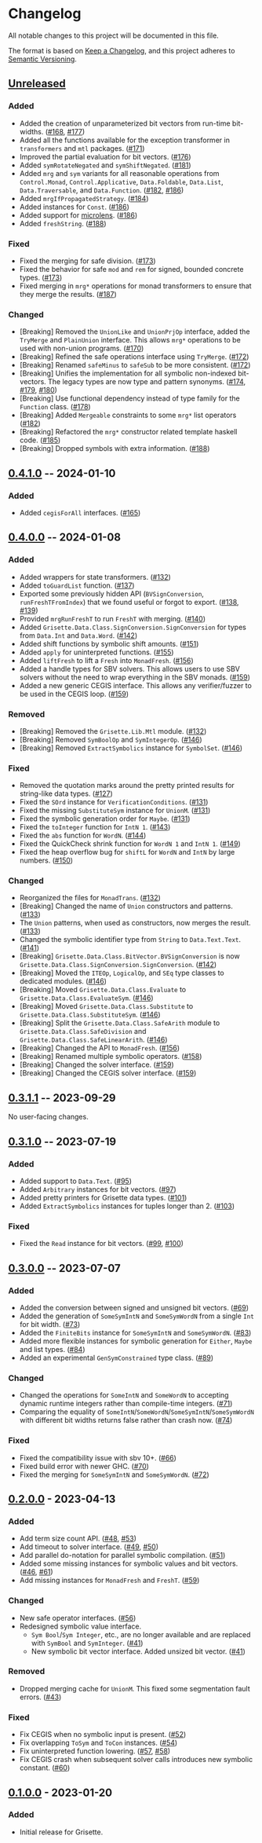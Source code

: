 # Changelog

All notable changes to this project will be documented in this file.

The format is based on [Keep a Changelog](https://keepachangelog.com/en/1.0.0/),
and this project adheres to [Semantic Versioning](https://semver.org/spec/v2.0.0.html).

## [Unreleased]

### Added

- Added the creation of unparameterized bit vectors from run-time bit-widths. ([#168](https://github.com/lsrcz/grisette/pull/168), [#177](https://github.com/lsrcz/grisette/pull/177))
- Added all the functions available for the exception transformer in `transformers` and `mtl` packages. ([#171](https://github.com/lsrcz/grisette/pull/171))
- Improved the partial evaluation for bit vectors. ([#176](https://github.com/lsrcz/grisette/pull/176))
- Added `symRotateNegated` and `symShiftNegated`. ([#181](https://github.com/lsrcz/grisette/pull/181))
- Added `mrg` and `sym` variants for all reasonable operations from
  `Control.Monad`, `Control.Applicative`, `Data.Foldable`, `Data.List`, `Data.Traversable`,
  and `Data.Function`.
  ([#182](https://github.com/lsrcz/grisette/pull/182),
  [#186](https://github.com/lsrcz/grisette/pull/186))
- Added `mrgIfPropagatedStrategy`. ([#184](https://github.com/lsrcz/grisette/pull/184))
- Added instances for `Const`. ([#186](https://github.com/lsrcz/grisette/pull/186))
- Added support for [microlens](https://hackage.haskell.org/package/microlens). ([#186](https://github.com/lsrcz/grisette/pull/186))
- Added `freshString`. ([#188](https://github.com/lsrcz/grisette/pull/188))

### Fixed

- Fixed the merging for safe division. ([#173](https://github.com/lsrcz/grisette/pull/173))
- Fixed the behavior for safe `mod` and `rem` for signed, bounded concrete types. ([#173](https://github.com/lsrcz/grisette/pull/173))
- Fixed merging in `mrg*` operations for monad transformers to ensure that they merge the results. ([#187](https://github.com/lsrcz/grisette/pull/187))


### Changed

- [Breaking] Removed the `UnionLike` and `UnionPrjOp` interface, added the
  `TryMerge` and `PlainUnion` interface. This allows `mrg*` operations to be
  used with non-union programs. ([#170](https://github.com/lsrcz/grisette/pull/170))
- [Breaking] Refined the safe operations interface using `TryMerge`. ([#172](https://github.com/lsrcz/grisette/pull/172))
- [Breaking] Renamed `safeMinus` to `safeSub` to be more consistent. ([#172](https://github.com/lsrcz/grisette/pull/172))
- [Breaking] Unifies the implementation for all symbolic non-indexed
  bit-vectors. The legacy types are now type and pattern synonyms. ([#174](https://github.com/lsrcz/grisette/pull/174), [#179](https://github.com/lsrcz/grisette/pull/179), [#180](https://github.com/lsrcz/grisette/pull/180))
- [Breaking] Use functional dependency instead of type family for the `Function` class. ([#178](https://github.com/lsrcz/grisette/pull/178))
- [Breaking] Added `Mergeable` constraints to some `mrg*` list operators
  ([#182](https://github.com/lsrcz/grisette/pull/182))
- [Breaking] Refactored the `mrg*` constructor related template haskell code.
  ([#185](https://github.com/lsrcz/grisette/pull/185))
- [Breaking] Dropped symbols with extra information. ([#188](https://github.com/lsrcz/grisette/pull/188))

## [0.4.1.0] -- 2024-01-10

### Added

- Added `cegisForAll` interfaces. ([#165](https://github.com/lsrcz/grisette/pull/165))

## [0.4.0.0] -- 2024-01-08

### Added

- Added wrappers for state transformers. ([#132](https://github.com/lsrcz/grisette/pull/132))
- Added `toGuardList` function. ([#137](https://github.com/lsrcz/grisette/pull/137))
- Exported some previously hidden API (`BVSignConversion`, `runFreshTFromIndex`) that we found useful or forgot to export. ([#138](https://github.com/lsrcz/grisette/pull/138), [#139](https://github.com/lsrcz/grisette/pull/139))
- Provided `mrgRunFreshT` to run `FreshT` with merging. ([#140](https://github.com/lsrcz/grisette/pull/140))
- Added `Grisette.Data.Class.SignConversion.SignConversion` for types from `Data.Int` and `Data.Word`. ([#142](https://github.com/lsrcz/grisette/pull/142))
- Added shift functions by symbolic shift amounts. ([#151](https://github.com/lsrcz/grisette/pull/151))
- Added `apply` for uninterpreted functions. ([#155](https://github.com/lsrcz/grisette/pull/155))
- Added `liftFresh` to lift a `Fresh` into `MonadFresh`. ([#156](https://github.com/lsrcz/grisette/pull/156))
- Added a handle types for SBV solvers. This allows users to use SBV solvers without the need to wrap everything in the SBV monads. ([#159](https://github.com/lsrcz/grisette/pull/159))
- Added a new generic CEGIS interface. This allows any verifier/fuzzer to be used in the CEGIS loop. ([#159](https://github.com/lsrcz/grisette/pull/159))

### Removed

- [Breaking] Removed the `Grisette.Lib.Mtl` module. ([#132](https://github.com/lsrcz/grisette/pull/132))
- [Breaking] Removed `SymBoolOp` and `SymIntegerOp`. ([#146](https://github.com/lsrcz/grisette/pull/146))
- [Breaking] Removed `ExtractSymbolics` instance for `SymbolSet`. ([#146](https://github.com/lsrcz/grisette/pull/146))

### Fixed

- Removed the quotation marks around the pretty printed results for string-like data types. ([#127](https://github.com/lsrcz/grisette/pull/127))
- Fixed the `SOrd` instance for `VerificationConditions`. ([#131](https://github.com/lsrcz/grisette/pull/131))
- Fixed the missing `SubstituteSym` instance for `UnionM`. ([#131](https://github.com/lsrcz/grisette/pull/131))
- Fixed the symbolic generation order for `Maybe`. ([#131](https://github.com/lsrcz/grisette/pull/131))
- Fixed the `toInteger` function for `IntN 1`. ([#143](https://github.com/lsrcz/grisette/pull/143))
- Fixed the `abs` function for `WordN`. ([#144](https://github.com/lsrcz/grisette/pull/143))
- Fixed the QuickCheck shrink function for `WordN 1` and `IntN 1`. ([#149](https://github.com/lsrcz/grisette/pull/149))
- Fixed the heap overflow bug for `shiftL` for `WordN` and `IntN` by large numbers. ([#150](https://github.com/lsrcz/grisette/pull/150))

### Changed

- Reorganized the files for `MonadTrans`. ([#132](https://github.com/lsrcz/grisette/pull/132))
- [Breaking] Changed the name of `Union` constructors and patterns. ([#133](https://github.com/lsrcz/grisette/pull/133))
- The `Union` patterns, when used as constructors, now merges the result. ([#133](https://github.com/lsrcz/grisette/pull/133))
- Changed the symbolic identifier type from `String` to `Data.Text.Text`. ([#141](https://github.com/lsrcz/grisette/pull/141))
- [Breaking] `Grisette.Data.Class.BitVector.BVSignConversion` is now `Grisette.Data.Class.SignConversion.SignConversion`. ([#142](https://github.com/lsrcz/grisette/pull/142))
- [Breaking] Moved the `ITEOp`, `LogicalOp`, and `SEq` type classes to dedicated modules. ([#146](https://github.com/lsrcz/grisette/pull/146))
- [Breaking] Moved `Grisette.Data.Class.Evaluate` to `Grisette.Data.Class.EvaluateSym`. ([#146](https://github.com/lsrcz/grisette/pull/146))
- [Breaking] Moved `Grisette.Data.Class.Substitute` to `Grisette.Data.Class.SubstituteSym`. ([#146](https://github.com/lsrcz/grisette/pull/146))
- [Breaking] Split the `Grisette.Data.Class.SafeArith` module to `Grisette.Data.Class.SafeDivision` and `Grisette.Data.Class.SafeLinearArith`. ([#146](https://github.com/lsrcz/grisette/pull/146))
- [Breaking] Changed the API to `MonadFresh`. ([#156](https://github.com/lsrcz/grisette/pull/156))
- [Breaking] Renamed multiple symbolic operators. ([#158](https://github.com/lsrcz/grisette/pull/158))
- [Breaking] Changed the solver interface. ([#159](https://github.com/lsrcz/grisette/pull/159))
- [Breaking] Changed the CEGIS solver interface. ([#159](https://github.com/lsrcz/grisette/pull/159))

## [0.3.1.1] -- 2023-09-29

No user-facing changes.

## [0.3.1.0] -- 2023-07-19

### Added

- Added support to `Data.Text`. ([#95](https://github.com/lsrcz/grisette/pull/95))
- Added `Arbitrary` instances for bit vectors. ([#97](https://github.com/lsrcz/grisette/pull/97))
- Added pretty printers for Grisette data types. ([#101](https://github.com/lsrcz/grisette/pull/101))
- Added `ExtractSymbolics` instances for tuples longer than 2. ([#103](https://github.com/lsrcz/grisette/pull/103))

### Fixed

- Fixed the `Read` instance for bit vectors. ([#99](https://github.com/lsrcz/grisette/pull/99), [#100](https://github.com/lsrcz/grisette/pull/100))

## [0.3.0.0] -- 2023-07-07

### Added

- Added the conversion between signed and unsigned bit vectors. ([#69](https://github.com/lsrcz/grisette/pull/69))
- Added the generation of `SomeSymIntN` and `SomeSymWordN` from a single `Int` for bit width. ([#73](https://github.com/lsrcz/grisette/pull/73))
- Added the `FiniteBits` instance for `SomeSymIntN` and `SomeSymWordN`. ([#83](https://github.com/lsrcz/grisette/pull/83))
- Added more flexible instances for symbolic generation for `Either`, `Maybe` and list types. ([#84](https://github.com/lsrcz/grisette/pull/84))
- Added an experimental `GenSymConstrained` type class. ([#89](https://github.com/lsrcz/grisette/pull/89))

### Changed

- Changed the operations for `SomeIntN` and `SomeWordN` to accepting dynamic runtime integers rather than compile-time integers. ([#71](https://github.com/lsrcz/grisette/pull/71))
- Comparing the equality of `SomeIntN`/`SomeWordN`/`SomeSymIntN`/`SomeSymWordN` with different bit widths returns false rather than crash now. ([#74](https://github.com/lsrcz/grisette/pull/74))

### Fixed

- Fixed the compatibility issue with sbv 10+. ([#66](https://github.com/lsrcz/grisette/pull/66))
- Fixed build error with newer GHC. ([#70](https://github.com/lsrcz/grisette/pull/70))
- Fixed the merging for `SomeSymIntN` and `SomeSymWordN`. ([#72](https://github.com/lsrcz/grisette/pull/72))

## [0.2.0.0] - 2023-04-13

### Added

- Add term size count API. ([#48](https://github.com/lsrcz/grisette/pull/48), [#53](https://github.com/lsrcz/grisette/pull/53))
- Add timeout to solver interface. ([#49](https://github.com/lsrcz/grisette/pull/49), [#50](https://github.com/lsrcz/grisette/pull/50))
- Add parallel do-notation for parallel symbolic compilation. ([#51](https://github.com/lsrcz/grisette/pull/51))
- Added some missing instances for symbolic values and bit vectors. ([#46](https://github.com/lsrcz/grisette/pull/46), [#61](https://github.com/lsrcz/grisette/pull/61))
- Add missing instances for `MonadFresh` and `FreshT`. ([#59](https://github.com/lsrcz/grisette/pull/59))

### Changed

- New safe operator interfaces. ([#56](https://github.com/lsrcz/grisette/pull/56))
- Redesigned symbolic value interface.
  - `Sym Bool`/`Sym Integer`, etc., are no longer available and are replaced with `SymBool` and `SymInteger`. ([#41](https://github.com/lsrcz/grisette/pull/41))
  - New symbolic bit vector interface. Added unsized bit vector. ([#41](https://github.com/lsrcz/grisette/pull/41))

### Removed

- Dropped merging cache for `UnionM`. This fixed some segmentation fault errors. ([#43](https://github.com/lsrcz/grisette/pull/43))

### Fixed

- Fix CEGIS when no symbolic input is present. ([#52](https://github.com/lsrcz/grisette/pull/52))
- Fix overlapping `ToSym` and `ToCon` instances. ([#54](https://github.com/lsrcz/grisette/pull/54))
- Fix uninterpreted function lowering. ([#57](https://github.com/lsrcz/grisette/pull/57), [#58](https://github.com/lsrcz/grisette/pull/58))
- Fix CEGIS crash when subsequent solver calls introduces new symbolic constant. ([#60](https://github.com/lsrcz/grisette/pull/60))

## [0.1.0.0] - 2023-01-20

### Added

- Initial release for Grisette.

[Unreleased]: https://github.com/lsrcz/grisette/compare/v0.4.1.0...HEAD
[0.4.1.0]: https://github.com/lsrcz/grisette/compare/v0.4.1.0...v0.4.0.0
[0.4.0.0]: https://github.com/lsrcz/grisette/compare/v0.4.0.0...v0.3.1.0
[0.3.1.1]: https://github.com/lsrcz/grisette/compare/v0.3.1.0...v0.3.1.1
[0.3.1.0]: https://github.com/lsrcz/grisette/compare/v0.3.0.0...v0.3.1.0
[0.3.0.0]: https://github.com/lsrcz/grisette/compare/v0.2.0.0...v0.3.0.0
[0.2.0.0]: https://github.com/lsrcz/grisette/compare/v0.1.0.0...v0.2.0.0
[0.1.0.0]: https://github.com/lsrcz/grisette/tree/v0.1.0.0
